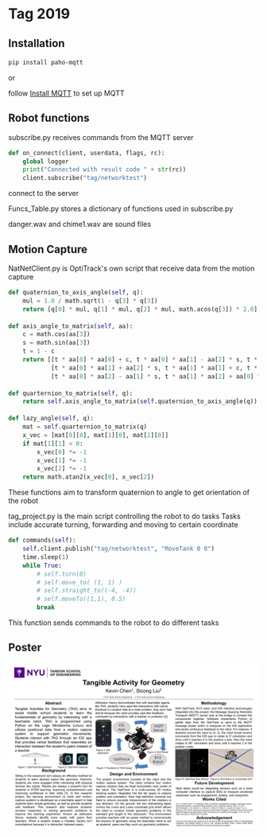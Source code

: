 # Tag 2019

## Installation
```bash
pip install paho-mqtt
```
or 

follow [Install MQTT](https://www.ev3dev.org/docs/tutorials/sending-and-receiving-messages-with-mqtt/)
to set up MQTT

## Robot functions
subscribe.py receives commands from the MQTT server
```python
def on_connect(client, userdata, flags, rc):
    global logger
    print("Connected with result code " + str(rc))
    client.subscribe("tag/networktest")
```
connect to the server

Funcs_Table.py stores a dictionary of functions used in subscribe.py

danger.wav and chime1.wav are sound files

## Motion Capture
NatNetClient.py is OptiTrack's own script that receive data from the motion capture

```python
def quaternion_to_axis_angle(self, q):
    mul = 1.0 / math.sqrt(1 - q[3] * q[3])
    return [q[0] * mul, q[1] * mul, q[2] * mul, math.acos(q[3]) * 2.0]

def axis_angle_to_matrix(self, aa):
    c = math.cos(aa[3])
    s = math.sin(aa[3])
    t = 1 - c
    return [[t * aa[0] * aa[0] + c, t * aa[0] * aa[1] - aa[2] * s, t * aa[0] * aa[2] + aa[1] * s],
            [t * aa[0] * aa[1] + aa[2] * s, t * aa[1] * aa[1] + c, t * aa[1] * aa[2] - aa[0] * s],
            [t * aa[0] * aa[2] - aa[1] * s, t * aa[1] * aa[2] + aa[0] * s, t * aa[2] * aa[2] + c]]

def quarternion_to_matrix(self, q):
    return self.axis_angle_to_matrix(self.quaternion_to_axis_angle(q))

def lazy_angle(self, q):
    mat = self.quarternion_to_matrix(q)
    x_vec = [mat[0][0], mat[1][0], mat[2][0]]
    if mat[1][1] < 0:
        x_vec[0] *= -1
        x_vec[1] *= -1
        x_vec[2] *= -1
    return math.atan2(x_vec[0], x_vec[2])
```
These functions aim to transform quaternion to angle to get orientation of the robot

tag_project.py is the main script controlling the robot to do tasks
Tasks include accurate turning, forwarding and moving to certain coordinate


```python
def commands(self):
    self.client.publish("tag/networktest", "MoveTank 0 0")
    time.sleep(1)
    while True:
        # self.turn(0)
        # self.move_to( (1, 1) )
        # self.straight_to((-4, -4))
        # self.moveTo((1,1), 0.5)
        break
```
This function sends commands to the robot to do different tasks

## Poster
<img src="TAG Poster.png" width=1000><br>

